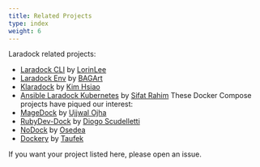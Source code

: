```yaml
---
title: Related Projects
type: index
weight: 6
---
```


Laradock related projects:

* [Laradock CLI](https://github.com/lorinlee/laradock-cli) by [LorinLee](https://github.com/lorinlee)
* [Laradock Env](https://github.com/bagart/laradock_env) by [BAGArt](https://github.com/bagart)
* [Klaradock](https://github.com/poyhsiao/Klaradock) by [Kim Hsiao](https://github.com/poyhsiao)
* [Ansible Laradock Kubernetes](https://github.com/sifat-rahim/ansible-laradock-kubernetes) by [Sifat Rahim](https://github.com/sifat-rahim)
These Docker Compose projects have piqued our interest:
* [MageDock](https://github.com/ojhaujjwal/magedock) by [Ujjwal Ojha](https://github.com/ojhaujjwal)
* [RubyDev-Dock](https://github.com/scudelletti/rubydev-dock) by [Diogo Scudelletti](https://github.com/scudelletti)
* [NoDock](https://github.com/Osedea/nodock) by [Osedea](https://github.com/Osedea)
* [Dockery](https://github.com/taufek/dockery) by [Taufek](https://github.com/Taufek)

If you want your project listed here, please open an issue.
